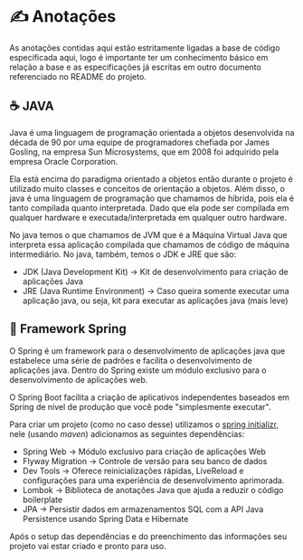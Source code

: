 # ✍️ Anotações

As anotações contidas aqui estão estritamente ligadas a base de código especificada aqui, logo é importante ter um conhecimento básico em relação a base e as especificações já escritas em outro documento referenciado no README do projeto.

## ☕ JAVA

Java é uma linguagem de programação orientada a objetos desenvolvida na década de 90 por uma equipe de programadores chefiada por James Gosling, na empresa Sun Microsystems, que em 2008 foi adquirido pela empresa Oracle Corporation.

Ela está encima do paradigma orientado a objetos então durante o projeto é utilizado muito classes e conceitos de orientação a objetos. Além disso, o java é uma línguagem de programação que chamamos de híbrida, pois ela é tanto compilada quanto interpretada. Dado que ela pode ser compilada em qualquer hardware e executada/interpretada em qualquer outro hardware.

No java temos o que chamamos de JVM que é a Máquina Virtual Java que interpreta essa aplicação compilada que chamamos de código de máquina intermediário. No java, também, temos o JDK e JRE que são:

- JDK (Java Development Kit) -> Kit de desenvolvimento para criação de aplicações Java
- JRE (Java Runtime Environment) -> Caso queira somente executar uma aplicação java, ou seja, kit para executar as aplicações java (mais leve)

## 🍃 Framework Spring

O Spring é um framework para o desenvolvimento de aplicações java que estabelece uma série de padrões e facilita o desenvolvimento de aplicações java. Dentro do Spring existe um módulo exclusivo para o desenvolvimento de aplicações web.

O Spring Boot facilita a criação de aplicativos independentes baseados em Spring de nível de produção que você pode "simplesmente executar".

Para criar um projeto (como no caso desse) utilizamos o [spring initializr](https://start.spring.io/), nele (usando *maven*) adicionamos as seguintes dependências:
- Spring Web -> Módulo exclusivo para criação de aplicações Web
- Flyway Migration -> Controle de versão para seu banco de dados
- Dev Tools -> Oferece reinicializações rápidas, LiveReload e configurações para uma experiência de desenvolvimento aprimorada.
- Lombok -> Biblioteca de anotações Java que ajuda a reduzir o código boilerplate
- JPA -> Persistir dados em armazenamentos SQL com a API Java Persistence usando Spring Data e Hibernate

Após o setup das dependências e do preenchimento das informações seu projeto vai estar criado e pronto para uso.
